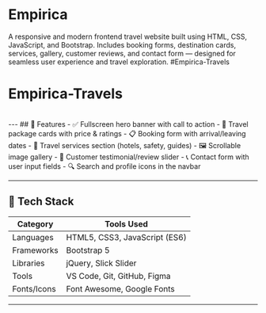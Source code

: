 # Empirica
A responsive and modern frontend travel website built using HTML, CSS, JavaScript, and Bootstrap. Includes booking forms, destination cards, services, gallery, customer reviews, and contact form — designed for seamless user experience and travel exploration.
#Empirica-Travels
# Empirica-Travels
<br>
---
## 🚀 Features
- ✅ Fullscreen hero banner with call to action
- 🧭 Travel package cards with price & ratings
- 📋 Booking form with arrival/leaving dates
- 🧳 Travel services section (hotels, safety, guides)
- 🖼️ Scrollable image gallery
- 💬 Customer testimonial/review slider
- 📞 Contact form with user input fields
- 🔍 Search and profile icons in the navbar

---
## 🧰 Tech Stack

| Category     | Tools Used |
|--------------|------------|
| Languages    | HTML5, CSS3, JavaScript (ES6) |
| Frameworks   | Bootstrap 5 |
| Libraries    | jQuery, Slick Slider |
| Tools        | VS Code, Git, GitHub, Figma |
| Fonts/Icons  | Font Awesome, Google Fonts |

---
